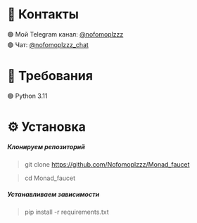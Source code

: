 # 📢 Контакты
🟢 Мой Telegram канал: [@nofomoplzzz](https://t.me/nofomoplzzz)\
🟢 Чат: [@nofomoplzzz_chat](https://t.me/nofomoplzzz_chat)

# 🐍 Требования

🟢 Python 3.11

# ⚙️ Установка
##### Клонируем репозиторий
>git clone https://github.com/Nofomoplzzz/Monad_faucet

>cd Monad_faucet

##### Устанавливаем зависимости
>pip install -r requirements.txt
